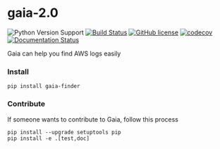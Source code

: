 # gaia-2.0

![Python Version Support](https://img.shields.io/badge/python-3.4%20%7C%203.5%20%7C%203.6-blue.svg)
[![Build Status](https://travis-ci.org/deadlylaid/gaia.svg?branch=develop)](https://travis-ci.org/deadlylaid/gaia)
[![GitHub license](https://img.shields.io/github/license/deadlylaid/gaia.svg)](https://github.com/deadlylaid/gaia/blob/develop/LICENSE)
[![codecov](https://codecov.io/gh/deadlylaid/gaia/branch/develop/graph/badge.svg)](https://codecov.io/gh/deadlylaid/gaia)
[![Documentation Status](https://readthedocs.org/projects/gaia-aws-logfinder/badge/?version=v2.0)](https://gaia-aws-logfinder.readthedocs.io/ko/v2.0/?badge=latest)



Gaia can help you find AWS logs easily



### Install

```
pip install gaia-finder
```



### Contribute

If someone wants to contribute to Gaia, follow this process

```
pip install --upgrade setuptools pip
pip install -e .[test,doc]
```

